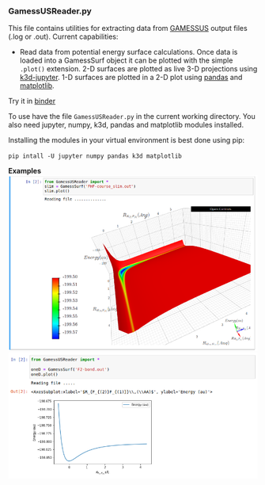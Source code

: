 ### GamessUSReader.py
This file contains utilities for extracting data from [GAMESSUS](https://www.msg.chem.iastate.edu/gamess/) output files (.log or .out). Current capabilities:

* Read data from potential energy surface calculations. Once data is loaded into a GamessSurf object it can be plotted with the simple `.plot()` extension. 2-D surfaces are plotted as live 3-D projections using [k3d-jupyter](https://github.com/K3D-tools/K3D-jupyter). 1-D surfaces are plotted in a 2-D plot using [pandas](https://pandas.pydata.org/) and [matplotlib](https://matplotlib.org/).

Try it in [binder](https://mybinder.org/v2/gh/gutow/GamessUSReader/84fdf9279f6e40b090349e249aabb9b0e456cf9f)

To use have the file `GamessUSReader.py` in the current working directory. You also need jupyter, numpy, k3d, pandas and matplotlib modules installed.

Installing the modules in your virtual environment is best done using pip:

`pip intall -U jupyter numpy pandas k3d matplotlib`

__Examples__
![Example 2-D using k3d in Jupyter notebook](GamessSurf-example.png)
![Example 1-D using pandas + matplotlib](FF-bond-PES.png)